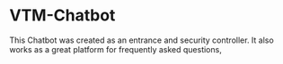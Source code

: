 # VTM-Chatbot
This Chatbot was created as an entrance and security controller. It also works as a great platform for frequently asked questions, 
